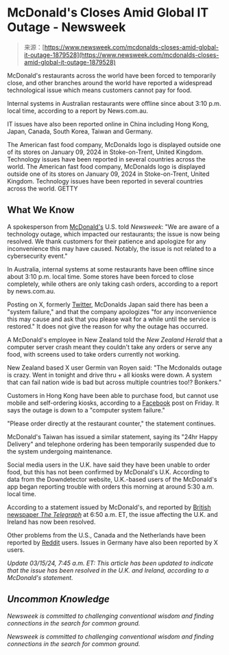 <!--yml
category: 未分类
date: 2024-05-29 12:23:49
-->

# McDonald's Closes Amid Global IT Outage - Newsweek

> 来源：[https://www.newsweek.com/mcdonalds-closes-amid-global-it-outage-1879528](https://www.newsweek.com/mcdonalds-closes-amid-global-it-outage-1879528)

McDonald's restaurants across the world have been forced to temporarily close, and other branches around the world have reported a widespread technological issue which means customers cannot pay for food.

Internal systems in Australian restaurants were offline since about 3:10 p.m. local time, according to a report by News.com.au.

IT issues have also been reported online in China including Hong Kong, Japan, Canada, South Korea, Taiwan and Germany.

The American fast food company, McDonalds logo is displayed outside one of its stores on January 09, 2024 in Stoke-on-Trent, United Kingdom. Technology issues have been reported in several countries across the world. The American fast food company, McDonalds logo is displayed outside one of its stores on January 09, 2024 in Stoke-on-Trent, United Kingdom. Technology issues have been reported in several countries across the world. GETTY

## What We Know

A spokesperson from [McDonald's](https://www.newsweek.com/topic/mcdonalds) U.S. told *Newsweek*: "We are aware of a technology outage, which impacted our restaurants; the issue is now being resolved. We thank customers for their patience and apologize for any inconvenience this may have caused. Notably, the issue is not related to a cybersecurity event."

In Australia, internal systems at some restaurants have been offline since about 3:10 p.m. local time. Some stores have been forced to close completely, while others are only taking cash orders, according to a report by news.com.au.

Posting on X, formerly [Twitter](https://www.newsweek.com/topic/twitter), McDonalds Japan said there has been a "system failure," and that the company apologizes "for any inconvenience this may cause and ask that you please wait for a while until the service is restored." It does not give the reason for why the outage has occurred.

A McDonald's employee in New Zealand told the *New Zealand Herald* that a computer server crash meant they couldn't take any orders or serve any food, with screens used to take orders currently not working.

New Zealand based X user Germin van Royen said: "The Mcdonalds outage is crazy. Went in tonight and drive thru + all kiosks were down. A system that can fail nation wide is bad but across multiple countries too!? Bonkers."

Customers in Hong Kong have been able to purchase food, but cannot use mobile and self-ordering kiosks, according to a [Facebook](https://www.newsweek.com/topic/facebook) post on Friday. It says the outage is down to a "computer system failure."

"Please order directly at the restaurant counter," the statement continues.

McDonald's Taiwan has issued a similar statement, saying its "24hr Happy Delivery" and telephone ordering has been temporarily suspended due to the system undergoing maintenance.

Social media users in the U.K. have said they have been unable to order food, but this has not been confirmed by McDonald's U.K. According to data from the Downdetector website, U.K.-based users of the McDonald's app began reporting trouble with orders this morning at around 5:30 a.m. local time.

According to a statement issued by McDonald's, and reported by [British newspaper *The Telegraph*](https://www.telegraph.co.uk/business/2024/03/15/ftse-100-markets-latest-news-cma-housebuilder-investigation/) at 6:50 a.m. ET, the issue affecting the U.K. and Ireland has now been resolved.

Other problems from the U.S., Canada and the Netherlands have been reported by [Reddit](https://www.newsweek.com/topic/reddit) users. Issues in Germany have also been reported by X users.

*Update 03/15/24, 7:45 a.m. ET: This article has been updated to indicate that the issue has been resolved in the U.K. and Ireland, according to a McDonald's statement.*

## *Uncommon Knowledge*

*Newsweek is committed to challenging conventional wisdom and finding connections in the search for common ground.*

*Newsweek is committed to challenging conventional wisdom and finding connections in the search for common ground.*